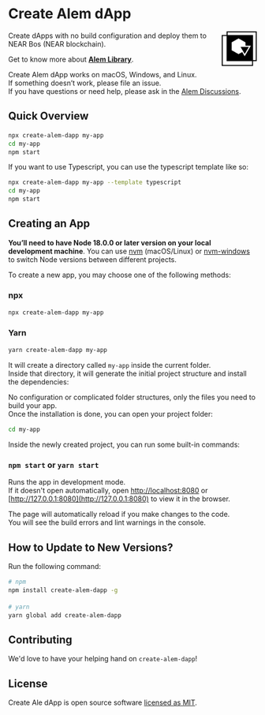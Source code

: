 # Create Alem dApp

<img alt="Logo" align="right" src="./docs/create-alem-dapp-logo.png" width="14%" />

Create dApps with no build configuration and deploy them to NEAR Bos (NEAR blockchain).

Get to know more about [**Alem Library**](https://github.com/wpdas/alem).

Create Alem dApp works on macOS, Windows, and Linux.<br>
If something doesn’t work, please file an issue.<br>
If you have questions or need help, please ask in the [Alem Discussions](t.me/alemlib/8).

## Quick Overview

```sh
npx create-alem-dapp my-app
cd my-app
npm start
```

If you want to use Typescript, you can use the typescript template like so:

```sh
npx create-alem-dapp my-app --template typescript
cd my-app
npm start
```

<!-- Colocar imagem GIF aqui -->

## Creating an App

**You’ll need to have Node 18.0.0 or later version on your local development machine**. You can use [nvm](https://github.com/creationix/nvm#installation) (macOS/Linux) or [nvm-windows](https://github.com/coreybutler/nvm-windows#node-version-manager-nvm-for-windows) to switch Node versions between different projects.

To create a new app, you may choose one of the following methods:

### npx

```sh
npx create-alem-dapp my-app
```

### Yarn

```sh
yarn create-alem-dapp my-app
```

It will create a directory called `my-app` inside the current folder.<br>
Inside that directory, it will generate the initial project structure and install the dependencies:

No configuration or complicated folder structures, only the files you need to build your app.<br>
Once the installation is done, you can open your project folder:

```sh
cd my-app
```

Inside the newly created project, you can run some built-in commands:

### `npm start` or `yarn start`

Runs the app in development mode.<br>
If it doesn't open automatically, open [http://localhost:8080](http://localhost:8080) or [http://127.0.0.1:8080](http://127.0.0.1:8080) to view it in the browser.

The page will automatically reload if you make changes to the code.<br>
You will see the build errors and lint warnings in the console.

## How to Update to New Versions?

Run the following command:

```sh
# npm
npm install create-alem-dapp -g

# yarn
yarn global add create-alem-dapp
```

## Contributing

We'd love to have your helping hand on `create-alem-dapp`!

## License

Create Ale dApp is open source software [licensed as MIT](https://github.com/wpdas/create-alem-dapp/blob/main/LICENSE).
